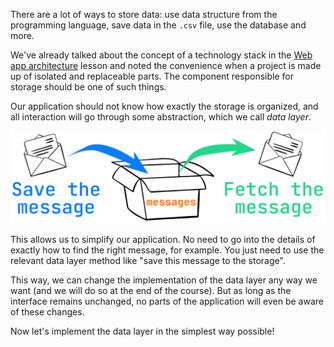 There are a lot of ways to store data: use data structure from the programming language, 
save data in the `.csv` file, use the database and more.

We've already talked about the concept of a technology stack in the [Web app architecture](course://Introduction/web_app_arch) lesson and noted the convenience when a project is made up of isolated and replaceable parts. 
The component responsible for storage should be one of such things.

Our application should not know how exactly the storage is organized, and all interaction will go through some abstraction, which we call _data layer_.

<div style="text-align: center; max-width: 900px; margin: 0 auto;">
<img src="images/save_fetch_message.png">
</div>

This allows us to simplify our application. No need to go into the details of exactly how to find the right message, for example.
You just need to use the relevant data layer method like "save this message to the storage".

This way, we can change the implementation of the data layer any way we want (and we will do so at the end of the course). 
But as long as the interface remains unchanged, no parts of the application will even be aware of these changes.

Now let's implement the data layer in the simplest way possible!